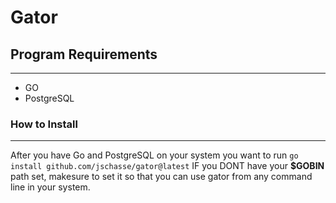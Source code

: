 # Gator

## Program Requirements
-----------------------------------------
  - GO
  - PostgreSQL

### How to Install
-----------------------------------------
  After you have Go and PostgreSQL on your system you want to run ```go install github.com/jschasse/gator@latest```            IF you DONT have your **$GOBIN** path set, makesure to set it so that you can use gator from any command line in your system.
